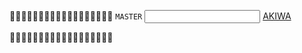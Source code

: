 🌸🌸🌸🌸🌸🌸🌸🌸🌸🌸🌸🌸🌸🌸🌸🌸🌸🌸
 `MASTER` <input id='password' type='text'  />
<a href="https://kamisystemowo.carrd.co/" onclick="javascript:return validatePass()">AKIWA</a>
<script>
function validatePass(){
    if(document.getElementById('password').value == 'Floofy ßoi){
        return true;
    }else{
        alert('passcode not recognized.');
        return false;
    }
}
</script>
🌸🌸🌸🌸🌸🌸🌸🌸🌸🌸🌸🌸🌸🌸🌸🌸🌸🌸









